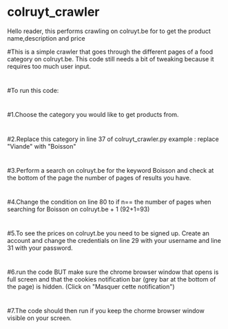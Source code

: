 # colruyt_crawler

Hello reader, this performs crawling on colruyt.be for to get the product name,description and price 

#This is a simple crawler that goes through the different pages of a food category on colruyt.be. This code still needs a bit of tweaking because it requires too much user input.
#
#To run this code:
#
#1.Choose the category you would like to get products from.
#
#2.Replace this category in line 37 of colruyt_crawler.py example : replace "Viande" with "Boisson"
#
#3.Perform a search on colruyt.be for the keyword Boisson and check at the bottom of the page the number of pages of results you have.
#
#4.Change the condition on line 80 to if n== the number of pages when searching for Boisson on colruyt.be + 1 (92+1=93)
#
#5.To see the prices on colruyt.be you need to be signed up. Create an account and change the credentials on line 29 with your username and line 31 with your password.
#
#6.run the code BUT make sure the chrome browser window that opens is full screen and that the cookies notification bar (grey bar at the bottom of the page) is hidden. (Click on "Masquer cette notification")
#
#7.The code should then run if you keep the chorme browser window visible on your screen.
